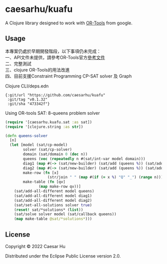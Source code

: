 # caesarhu/kuafu

A Clojure library designed to work with [OR-Tools](https://developers.google.com/optimization) from google.

## Usage

本專案仍處於早期開發階段，以下事項仍未完成：  
一、API文件未提供，請參考OR-Tools官方[參考文件](https://or-tools.github.io/docs/java/namespacecom_1_1google_1_1ortools_1_1sat.html)  
二、完整測試  
三、clojure OR-Tools的用法改進  
四、目前支援Constraint Programming CP-SAT solver 及 Graph  

Clojure CLI/deps.edn
```edn
{:git/url "https://github.com/caesarhu/kuafu"
 :git/tag "v0.1.32"
 :git/sha "473342f"}
```

Using OR-tools SAT: 8-queens problem solver
```clojure
(require '[caesarhu.kuafu.sat :as sat])
(require '[clojure.string :as str])

(defn queens-solver
  [n]
  (let [model (sat/cp-model)
        solver (sat/cp-solver)
        domain (sat/domain 0 (dec n))
        queens (vec (repeatedly n #(sat/int-var model domain)))
        diag1 (map #(-> (sat/new-builder) (sat/add (queens %)) (sat/add %) sat/build) (range n))
        diag2 (map #(-> (sat/new-builder) (sat/add (queens %)) (sat/add (- %)) sat/build) (range n))
        make-row (fn [x]
                   (str/join " " (map #(if (= x %) "Q" "_") (range n))))
        make-table (fn [qv]
               (map make-row qv))]
    (sat/add-all-different model queens)
    (sat/add-all-different model diag1)
    (sat/add-all-different model diag2)
    (sat/set-all-solutions solver true)
    (reset! sat/*solutions* (list))
    (sat/solve solver model (sat/callback queens))
    (map make-table @sat/*solutions*)))
```


## License

Copyright © 2022 Caesar Hu

Distributed under the Eclipse Public License version 2.0.
